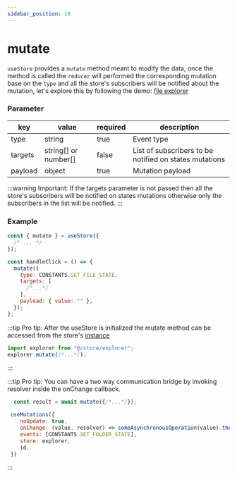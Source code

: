 ```yaml
---
sidebar_position: 10
---
```


# mutate

`useStore` provides a `mutate` method meant to modify the data, once the method is called the `reducer` will performed the corresponding mutation base on the `type` and all the store's subscribers will be notified about the mutation, let's explore this by following the demo: [file explorer](https://stackblitz.com/edit/vitejs-vite-juuupt?file=README.md)
### Parameter

| key     | value                | required | description                                            |
| ------- | -------------------- | -------- | ------------------------------------------------------ |
| type    | string               | true     | Event type                                          |
| targets | string[] or number[] | false    | List of subscribers to be notified on states mutations |
| payload | object               | true     | Mutation payload                                       |

:::warning
Important: If the targets parameter is not passed then all the store's subscribers will be notified on states mutations otherwise only the subscribers in the list will be notified.
:::

### Example

```javascript
const { mutate } = useStore({
  /* ... */
});

const handleClick = () => {
  mutate({
    type: CONSTANTS.SET_FILE_STATE,
    targets: [
      /*...*/
    ],
    payload: { value: "" },
  });
};
```

:::tip
Pro tip: After the useStore is initialized the mutate method can be accessed from the store's [instance](/docs/api/useStore#store)

```javascript
import explorer from "@/store/explorer";
explorer.mutate(/*...*/);
```
:::

:::tip
Pro tip: You can have a two way communication bridge by invoking resolver inside the onChange callback.

```javascript
  const result = await mutate({/*...*/});
```

```javascript
 useMutations({
    noUpdate: true,
    onChange: (value, resolver) => someAsynchronousOperation(value).then(resolver)
    events: [CONSTANTS.SET_FOLDER_STATE],
    store: explorer,
    id, 
 })
```
:::
